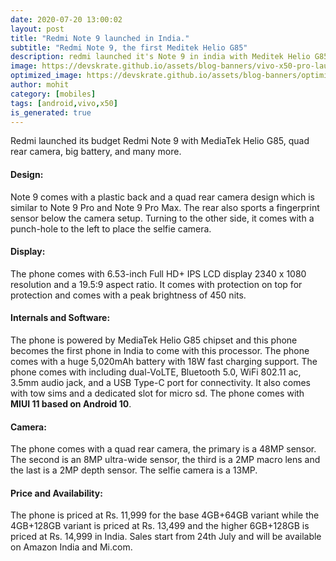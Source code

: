 ```yaml
---
date: 2020-07-20 13:00:02
layout: post
title: "Redmi Note 9 launched in India."
subtitle: "Redmi Note 9, the first Meditek Helio G85"
description: redmi launched it's Note 9 in india with Meditek Helio G85.
image: https://devskrate.github.io/assets/blog-banners/vivo-x50-pro-launch.jpg
optimized_image: https://devskrate.github.io/assets/blog-banners/optimized/vivo-x50-pro-launch.webp
author: mohit
category: [mobiles]
tags: [android,vivo,x50]
is_generated: true
---
```

Redmi launched its budget Redmi Note 9 with MediaTek Helio G85, quad rear camera, big battery, and many more.
#### Design:
Note 9 comes with a plastic back and a quad rear camera design which is similar to Note 9 Pro and Note 9 Pro Max. The rear also sports a fingerprint sensor below the camera setup. Turning to the other side, it comes with a punch-hole to the left to place the selfie camera. 
#### Display:
The phone comes with 6.53-inch Full HD+ IPS LCD display 2340 x 1080 resolution and a 19.5:9 aspect ratio. It comes with protection on top for protection and comes with a peak brightness of 450 nits.
#### Internals and Software:
The phone is powered by MediaTek Helio G85 chipset and this phone becomes the first phone in India to come with this processor. The phone comes with a huge 5,020mAh battery with 18W fast charging support. The phone comes with including dual-VoLTE, Bluetooth 5.0, WiFi 802.11 ac, 3.5mm audio jack, and a USB Type-C port for connectivity. It also comes with tow sims and a dedicated slot for micro sd. The phone comes with **MIUI 11 based on Android 10**.
#### Camera:
The phone comes with a quad rear camera, the primary is a 48MP sensor. The second is an 8MP ultra-wide sensor, the third is a 2MP macro lens and the last is a 2MP depth sensor. The selfie camera is a 13MP.
#### Price and Availability:
The phone is priced at Rs. 11,999 for the base 4GB+64GB variant while the 4GB+128GB variant is priced at Rs. 13,499 and the higher 6GB+128GB is priced at Rs. 14,999 in India. Sales start from 24th July and will be available on Amazon India and Mi.com.
